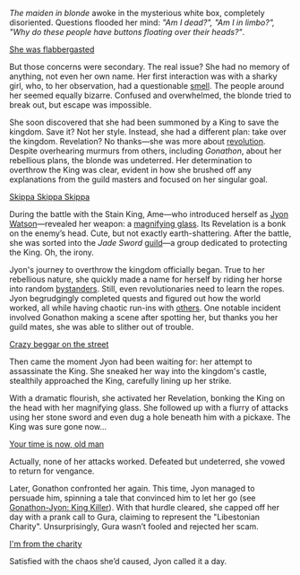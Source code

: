 *The maiden in blonde* awoke in the mysterious white box, completely disoriented. Questions flooded her mind: *"Am I dead?", "Am I in limbo?", "Why do these people have buttons floating over their heads?"*.

[She was flabbergasted](#embed:https://www.youtube.com/live/hUCfCWOj-1w?feature=shared\&t=287)

But those concerns were secondary. The real issue? She had no memory of anything, not even her own name. Her first interaction was with a sharky girl, who, to her observation, had a questionable [smell](https://www.youtube.com/live/hUCfCWOj-1w?feature=shared\&t=552). The people around her seemed equally bizarre. Confused and overwhelmed, the blonde tried to break out, but escape was impossible.

She soon discovered that she had been summoned by a King to save the kingdom. Save it? Not her style. Instead, she had a different plan: take over the kingdom. Revelation? No thanks—she was more about [revolution](https://www.youtube.com/live/hUCfCWOj-1w?feature=shared\&t=2486). Despite overhearing murmurs from others, including *Gonathon*, about her rebellious plans, the blonde was undeterred. Her determination to overthrow the King was clear, evident in how she brushed off any explanations from the guild masters and focused on her singular goal.

[Skippa Skippa Skippa](#embed:https://www.youtube.com/live/hUCfCWOj-1w?t=2609)

During the battle with the Stain King, Ame—who introduced herself as [Jyon Watson](https://www.youtube.com/live/hUCfCWOj-1w?feature=shared\&t=2554)—revealed her weapon: a [magnifying glass](https://www.youtube.com/live/hUCfCWOj-1w?feature=shared\&t=3055). Its Revelation is a bonk on the enemy’s head. Cute, but not exactly earth-shattering. After the battle, she was sorted into the *Jade Sword* [guild](https://www.youtube.com/live/hUCfCWOj-1w?feature=shared\&t=3328)—a group dedicated to protecting the King. Oh, the irony.

Jyon's journey to overthrow the kingdom officially began. True to her rebellious nature, she quickly made a name for herself by riding her horse into random [bystanders](https://www.youtube.com/live/hUCfCWOj-1w?feature=shared\&t=3966). Still, even revolutionaries need to learn the ropes. Jyon begrudgingly completed quests and figured out how the world worked, all while having chaotic run-ins with [others](https://www.youtube.com/live/hUCfCWOj-1w?feature=shared\&t=5214). One notable incident involved Gonathon making a scene after spotting her, but thanks you her guild mates, she was able to slither out of trouble.

[Crazy beggar on the street](#embed:https://www.youtube.com/live/hUCfCWOj-1w?feature=shared\&t=5893)

Then came the moment Jyon had been waiting for: her attempt to assassinate the King. She sneaked her way into the kingdom's castle, stealthily approached the King, carefully lining up her strike.

With a dramatic flourish, she activated her Revelation, bonking the King on the head with her magnifying glass. She followed up with a flurry of attacks using her stone sword and even dug a hole beneath him with a pickaxe. The King was sure gone now...

[Your time is now, old man](#embed:https://www.youtube.com/live/hUCfCWOj-1w?feature=shared\&t=6333)

Actually, none of her attacks worked. Defeated but undeterred, she vowed to return for vengance.

Later, Gonathon confronted her again. This time, Jyon managed to persuade him, spinning a tale that convinced him to let her go (see [Gonathon-Jyon: King Killer](#edge:gigi-ame)). With that hurdle cleared, she capped off her day with a prank call to Gura, claiming to represent the "Libestonian Charity". Unsurprisingly, Gura wasn’t fooled and rejected her scam.

[I'm from the charity](#embed:https://www.youtube.com/live/hUCfCWOj-1w?feature=shared\&t=7353)

Satisfied with the chaos she’d caused, Jyon called it a day.
